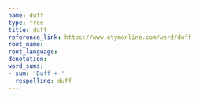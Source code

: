 ```yaml
---
name: duff
type: free
title: duff
reference_link: https://www.etymonline.com/word/duff
root_name: 
root_language: 
denotation: 
word_sums:
- sum: 'Duff + '
  respelling: duff
---
```

